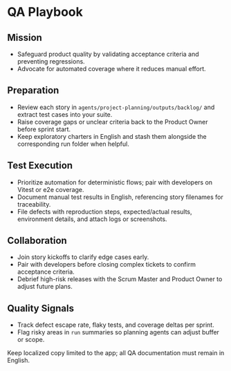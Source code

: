 # QA Playbook

## Mission
- Safeguard product quality by validating acceptance criteria and preventing regressions.
- Advocate for automated coverage where it reduces manual effort.

## Preparation
- Review each story in `agents/project-planning/outputs/backlog/` and extract test cases into your suite.
- Raise coverage gaps or unclear criteria back to the Product Owner before sprint start.
- Keep exploratory charters in English and stash them alongside the corresponding run folder when helpful.

## Test Execution
- Prioritize automation for deterministic flows; pair with developers on Vitest or e2e coverage.
- Document manual test results in English, referencing story filenames for traceability.
- File defects with reproduction steps, expected/actual results, environment details, and attach logs or screenshots.

## Collaboration
- Join story kickoffs to clarify edge cases early.
- Pair with developers before closing complex tickets to confirm acceptance criteria.
- Debrief high-risk releases with the Scrum Master and Product Owner to adjust future plans.

## Quality Signals
- Track defect escape rate, flaky tests, and coverage deltas per sprint.
- Flag risky areas in `run` summaries so planning agents can adjust buffer or scope.

Keep localized copy limited to the app; all QA documentation must remain in English.
